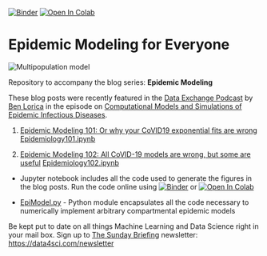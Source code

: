 [![Binder](https://mybinder.org/badge_logo.svg)](https://mybinder.org/v2/gh/DataForScience/Epidemiology101/master) [![Open In Colab](https://colab.research.google.com/assets/colab-badge.svg)](https://colab.research.google.com/github/DataForScience/Epidemiology101/)

# Epidemic Modeling for Everyone

![Multipopulation model](https://raw.githubusercontent.com/DataForScience/Epidemiology101/master/Metapopulation.png)

Repository to accompany the blog series: __Epidemic Modeling__

These blog posts were recently featured in the [Data Exchange Podcast](https://thedataexchange.media/) by [Ben Lorica](https://twitter.com/bigdata) in the episode on [Computational Models and Simulations of Epidemic Infectious Diseases](https://thedataexchange.media/computational-models-and-simulations-of-epidemic-infectious-diseases/).

1. [Epidemic Modeling 101: Or why your CoVID19 exponential fits are wrong](https://medium.com/data-for-science/epidemic-modeling-101-or-why-your-covid19-exponential-fits-are-wrong-97aa50c55f8) [Epidemiology101.ipynb](https://github.com/DataForScience/Epidemiology101/blob/master/Epidemiology101.ipynb)

2. [Epidemic Modeling 102: All CoVID-19 models are wrong, but some are useful](https://medium.com/data-for-science/epidemic-modeling-102-all-covid-19-models-are-wrong-but-some-are-useful-c81202cc6ee9) [Epidemiology102.ipynb](https://github.com/DataForScience/Epidemiology101/blob/master/Epidemiology102.ipynb)

- Jupyter notebook includes all the code used to generate the figures in the blog posts. Run the code online using  [![Binder](https://mybinder.org/badge_logo.svg)](https://mybinder.org/v2/gh/DataForScience/Epidemiology101/master) or [![Open In Colab](https://colab.research.google.com/assets/colab-badge.svg)](https://colab.research.google.com/github/DataForScience/Epidemiology101/)

- [EpiModel.py](https://github.com/DataForScience/Epidemiology101/blob/master/EpiModel.py) - Python module encapsulates all the code necessary to numerically implement arbitrary compartmental epidemic models

Be kept put to date on all things Machine Learning and Data Science right in your mail box. Sign up to [The Sunday Briefing](https://data4sci.com/newsletter) newsletter: https://data4sci.com/newsletter
